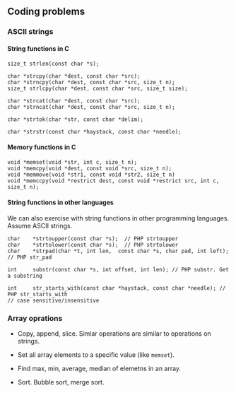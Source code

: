 ## Coding problems

### ASCII strings

#### String functions in C

```
size_t strlen(const char *s);

char *strcpy(char *dest, const char *src);
char *strncpy(char *dest, const char *src, size_t n);
size_t strlcpy(char *dest, const char *src, size_t size);

char *strcat(char *dest, const char *src);
char *strncat(char *dest, const char *src, size_t n);

char *strtok(char *str, const char *delim);

char *strstr(const char *haystack, const char *needle);
```
#### Memory functions in C

```
void *memset(void *str, int c, size_t n);
void *memcpy(void *dest, const void *src, size_t n);
void *memmove(void *str1, const void *str2, size_t n)
void *memccpy(void *restrict dest, const void *restrict src, int c, size_t n);
```

#### String functions in other languages 

We can also exercise with string functions in other programming languages. 
Assume ASCII strings.

```
char    *strtoupper(const char *s);  // PHP strtoupper 
char    *strtolower(const char *s);  // PHP strtolower
char    *strpad(char *t, int len,  const char *s, char pad, int left);  // PHP str_pad

int     substr(const char *s, int offset, int len); // PHP substr. Get a substring
 
int     str_starts_with(const char *haystack, const char *needle); // PHP str_starts_with
// case sensitive/insensitive

```

### Array oprations

* Copy, append, slice. Simlar operations are similar to operations on strings.

* Set all array elements to a specific value (like `memset`).

* Find max, min, average, median of elemetns in an array.

* Sort. Bubble sort, merge sort.

